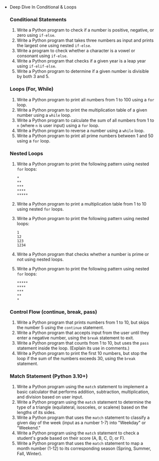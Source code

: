 - Deep Dive In Conditional & Loops
    

    
    ### Conditional Statements
    
    1. Write a Python program to check if a number is positive, negative, or zero using `if-else`.
    2. Write a Python program that takes three numbers as input and prints the largest one using nested `if-else`.
    3. Write a program to check whether a character is a vowel or consonant using `if-else`.
    4. Write a Python program that checks if a given year is a leap year using `if-elif-else`.
    5. Write a Python program to determine if a given number is divisible by both 3 and 5.
    
    ### Loops (For, While)
    
    1. Write a Python program to print all numbers from 1 to 100 using a `for` loop.
    2. Write a Python program to print the multiplication table of a given number using a `while` loop.
    3. Write a Python program to calculate the sum of all numbers from 1 to `n` (where `n` is user input) using a `for` loop.
    4. Write a Python program to reverse a number using a `while` loop.
    5. Write a Python program to print all prime numbers between 1 and 50 using a `for` loop.
    
    ### Nested Loops
    
    1. Write a Python program to print the following pattern using nested `for` loops:
        
        ```
        *
        **
        ***
        ****
        *****
        
        ```
        
    2. Write a Python program to print a multiplication table from 1 to 10 using nested `for` loops.
    3. Write a Python program to print the following pattern using nested loops:
        
        ```
        1
        12
        123
        1234
        
        ```
        
    4. Write a Python program that checks whether a number is prime or not using nested loops.
    5. Write a Python program to print the following pattern using nested `for` loops:
        
        ```
        *****
        ****
        ***
        **
        *
        
        ```
        
    
    ### Control Flow (continue, break, pass)
    
    1. Write a Python program that prints numbers from 1 to 10, but skips the number 5 using the `continue` statement.
    2. Write a Python program that accepts input from the user until they enter a negative number, using the `break` statement to exit.
    3. Write a Python program that counts from 1 to 10, but uses the `pass` statement inside the loop. (Explain its use in comments.)
    4. Write a Python program to print the first 10 numbers, but stop the loop if the sum of the numbers exceeds 30, using the `break` statement.
    
    ### Match Statement (Python 3.10+)
    
    1. Write a Python program using the `match` statement to implement a basic calculator that performs addition, subtraction, multiplication, and division based on user input.
    2. Write a Python program using the `match` statement to determine the type of a triangle (equilateral, isosceles, or scalene) based on the lengths of its sides.
    3. Write a Python program that uses the `match` statement to classify a given day of the week (input as a number 1-7) into "Weekday" or "Weekend."
    4. Write a Python program using the `match` statement to check a student's grade based on their score (A, B, C, D, or F).
    5. Write a Python program that uses the `match` statement to map a month number (1-12) to its corresponding season (Spring, Summer, Fall, Winter).